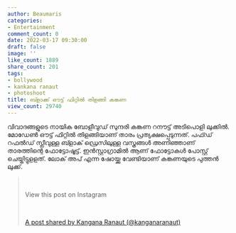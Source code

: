 ```yaml
---
author: Beaumaris
categories:
- Entertainment
comment_count: 0
date: 2022-03-17 09:30:00
draft: false
image: ''
like_count: 1889
share_count: 201
tags:
- bollywood
- kankana ranaut
- photoshoot
title: ബ്ളാക്ക് ഔട്ട് ഫിറ്റിൽ തിളങ്ങി കങ്കണ
view_count: 29740
---
```


വിവാദങ്ങളുടെ നായിക ബോളീവുഡ് സുന്ദരി കങ്കണ റനൗട്ട് അടിപൊളി ലുക്കിൽ. മോഡേൺ ഔട്ട് ഫിറ്റിൽ തിളങ്ങിയാണ് താരം പ്രത്യക്ഷപ്പെടുന്നത്. പഫ്ഡ് റഫൽഡ് സ്ലീവുള്ള ബ്ളാക് ഡ്രെസിലുള്ള വസ്ത്രങ്ങൾ അണിഞ്ഞാണ് താരത്തിന്റെ ഫോട്ടോഷൂട്ട്. ഇൻസ്റ്റാഗ്രാമിൽ ആണ് ഫോട്ടോകൾ പോസ്റ്റ് ചെയ്തിട്ടുളളത്. ലോക് അപ് എന്ന ഷോയ്ക്കു വേണ്ടിയാണ് കങ്കണയുടെ പുത്തൻ ലുക്ക്. 

> &nbsp; 
> 
> View this post on Instagram
> 
> &nbsp; 
> 
> [A post shared by Kangana Ranaut (@kanganaranaut)](https://www.instagram.com/p/CbAU84YMNSa/?utm_source=ig_embed&utm_campaign=loading)
